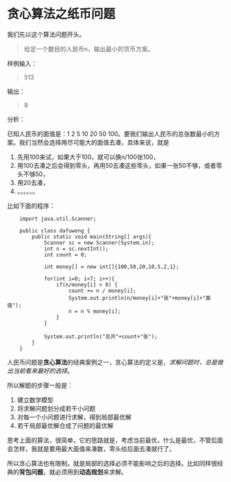 # 贪心算法之纸币问题
我们先以这个算法问题开头。

> 给定一个数目的人民币n，输出最小的货币方案。

样例输入：

> 513

输出：
> 8

分析：

已知人民币的面值是：1 2 5 10 20 50 100。要我们输出人民币的总张数最小的方案。我们当然会选择用尽可能大的面值去凑，具体来说，就是

1. 先用100来试，如果大于100，就可以换n/100张100，
2. 用100去凑之后会得到零头，再用50去凑这些零头，如果一张50不够，或者零头不够50，
3. 用20去凑，
4. 。。。。。。

比如下面的程序：  

		import java.util.Scanner;
		
		public class dafuweng {
		    public static void main(String[] args){
		        Scanner sc = new Scanner(System.in);
		        int n = sc.nextInt();
		        int count = 0;
		
		        int money[] = new int[]{100,50,20,10,5,2,1};
		
		        for(int i=0; i<7; i++){
		            if(n/money[i] > 0) {
		                count += n / money[i];
		                System.out.println(n/money[i]+"张"+money[i]+"面值");
		                n = n % money[i];
		            }
		        }
		
		        System.out.println("总共"+count+"张");
		    }
		}


人民币问题是**贪心算法**的经典案例之一，贪心算法的定义是，*求解问题时，总是做出当前看来最好的选择*。

所以解题的步骤一般是：

1. 建立数学模型
2. 将求解问题划分成若干小问题
3. 对每一个小问题进行求解，得到局部最优解
4. 若干局部最优解合成了问题的最优解

思考上面的算法，很简单，它的思路就是，考虑当前最优，什么是最优，不管后面会怎样，我就是要用最大面值来凑数，零头给后面去凑就行了。

所以贪心算法也有限制，就是局部的选择必须不能影响之后的选择。比如同样很经典的**背包问题**，就必须用到**动态规划**来求解。